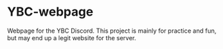 # YBC-webpage

Webpage for the YBC Discord. This project is mainly for practice and fun, but may end up a legit website for the server.
